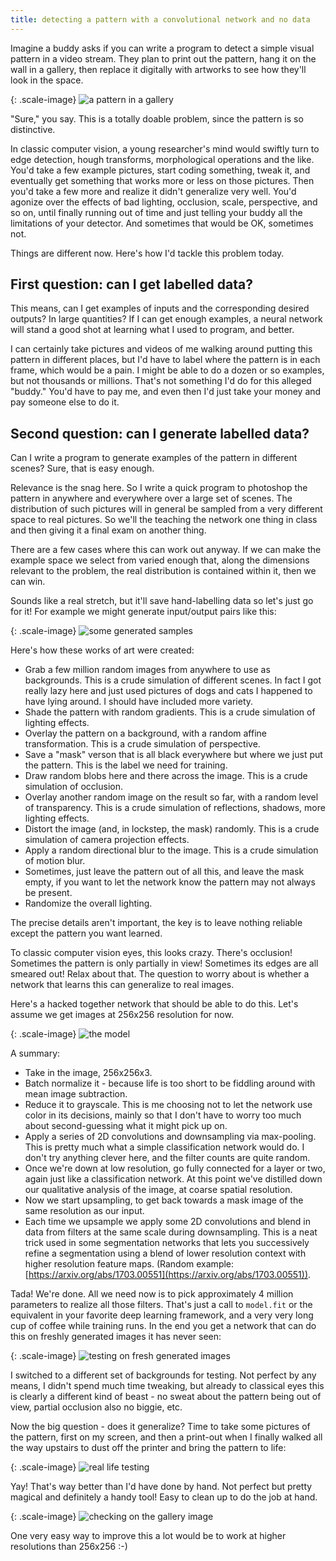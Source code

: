```yaml
---
title: detecting a pattern with a convolutional network and no data
---
```


Imagine a buddy asks if you can write a program to detect a simple
visual pattern in a video stream.
They plan to print out the pattern, hang it on the wall in a gallery,
then replace it digitally with artworks to see how they'll look in the
space.

{: .scale-image}
![a pattern in a gallery](/images/pattern/gallery.png)

"Sure," you say.  This is a totally doable problem, since the pattern
is so distinctive.

In classic computer vision, a young researcher's mind would swiftly turn
to edge
detection, hough transforms, morphological operations and the like.
You'd take a few example pictures, start coding something, tweak it,
and eventually get something that works more or less on those pictures.
Then you'd take a few more and realize it didn't generalize very well.
You'd agonize over the effects of bad lighting, occlusion, scale,
perspective, and so on, until finally running out of time
and just telling your buddy all the limitations of your detector.
And sometimes that would be OK, sometimes not.

Things are different now.  Here's how I'd tackle this problem today.


First question: can I get labelled data?
----------------------------------------

This means, can I get examples of inputs and the corresponding desired
outputs?  In large quantities?  If I can get enough
examples, a neural network will stand a good shot at learning what I
used to program, and better.

I can certainly take pictures and videos of me walking around putting
this pattern in different places, but I'd have to label where the
pattern is in each frame, which would be a pain.  I might be able to
do a dozen or so examples, but not thousands or millions.  That's not
something I'd do for this alleged "buddy." You'd have to pay me, and
even then I'd just take your money and pay someone else to do it.

Second question: can I generate labelled data?
----------------------------------------------

Can I write a program to generate examples of the pattern in different
scenes?  Sure, that is easy enough.

Relevance is the snag here.  So I write a quick program to photoshop
the pattern in anywhere and everywhere over a large set of scenes.
The distribution of such
pictures will in general be sampled from a very different space to real
pictures.  So we'll the teaching the network one thing in class and then
giving it a final exam on another thing.

There are a few cases where this can work out anyway.  If we can make
the example space we select from varied enough that, along the dimensions
relevant to the problem, the real distribution is contained within it,
then we can win.

Sounds like a real stretch, but it'll save hand-labelling data so let's
just go for it!  For example we might generate input/output pairs like this:

{: .scale-image}
![some generated samples](/images/pattern/samples.jpg)

Here's how these works of art were created:

 * Grab a few million random images from anywhere to use as backgrounds.
   This is a crude simulation of different scenes.
   In fact I got really lazy here and just used pictures of dogs and cats
   I happened to have lying around.  I should have included more variety.
 * Shade the pattern with random gradients.
   This is a crude simulation of lighting effects.
 * Overlay the pattern on a background, with a random affine transformation.
   This is a crude simulation of perspective.
 * Save a "mask" verson that is all black everywhere but where we just put
   the pattern.  This is the label we need for training.
 * Draw random blobs here and there across the image.
   This is a crude simulation of occlusion.
 * Overlay another random image on the result so far, with a random level
   of transparency.  This is a crude simulation of reflections, shadows,
   more lighting effects.
 * Distort the image (and, in lockstep, the mask) randomly.
   This is a crude simulation of camera projection effects.
 * Apply a random directional blur to the image.
   This is a crude simulation of motion blur.
 * Sometimes, just leave the pattern out of all this, and leave the mask
   empty, if you want to let the network know the pattern may not
   always be present.
 * Randomize the overall lighting.

The precise details aren't important,
the key is to leave nothing reliable except the pattern you want learned.

To classic computer vision eyes, this looks crazy.  There's occlusion!
Sometimes the pattern is only partially in view!  Sometimes its edges are
all smeared out!  Relax about that.  The question to worry about is whether
a network that learns this can generalize to real images.

Here's a hacked together network that should be able to do this.  Let's
assume we get images at 256x256 resolution for now.

{: .scale-image}
![the model](/images/pattern/model.png)

A summary:

 * Take in the image, 256x256x3.
 * Batch normalize it - because life is too short to be fiddling around with
   mean image subtraction.
 * Reduce it to grayscale.  This is me choosing not to let the network use
   color in its decisions, mainly so that I don't have to worry too much
   about second-guessing what it might pick up on.
 * Apply a series of 2D convolutions and downsampling via max-pooling.
   This is pretty much what a simple classification network would do.
   I don't try anything clever here, and the filter counts are quite
   random.
 * Once we're down at low resolution, go fully connected for a layer or
   two, again just like a classification network.  At this point we've
   distilled down our qualitative analysis of the image, at coarse spatial
   resolution.
 * Now we start upsampling, to get back towards a mask image of the
   same resolution as our input.
 * Each time we upsample we apply some 2D convolutions and blend in data from
   filters at the same scale during downsampling.  This is a neat trick used
   in some segmentation networks that lets you successively refine a segmentation
   using a blend of lower resolution context with higher resolution feature maps.
   (Random example: [https://arxiv.org/abs/1703.00551](https://arxiv.org/abs/1703.00551)).

Tada!  We're done.  All we need now is to pick approximately 4 million
parameters to realize all those filters.
That's just a call to `model.fit` or the equivalent in your
favorite deep learning framework, and a very very long cup of coffee while training
runs.  In the end you get a network that can do this on freshly generated images
it has never seen:

{: .scale-image}
![testing on fresh generated images](/images/pattern/test_generated.jpg)

I switched to a different set of backgrounds for testing.  Not perfect by
any means, I didn't spend much time tweaking, but already to classical eyes
this is clearly a different kind of beast - no sweat about the pattern being
out of view, partial occlusion also no biggie, etc.

Now the big question - does it generalize?  Time to take some pictures
of the pattern, first on my screen, and then a print-out when I finally
walked all the way upstairs to dust off the printer
and bring the pattern to life:

{: .scale-image}
![real life testing](/images/pattern/test_natural.jpg)

Yay!  That's way better than I'd have done by hand.  Not perfect but
pretty magical and definitely a handy tool!  Easy to clean up to do
the job at hand.

{: .scale-image}
![checking on the gallery image](/images/pattern/test_gallery.jpg)

One very easy way to improve this a lot would be to work at higher resolutions
than 256x256 :-)
